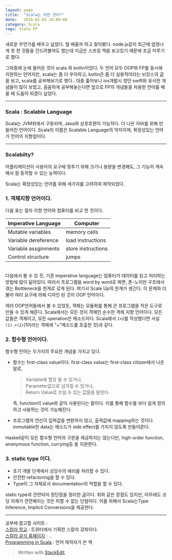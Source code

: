 ```yaml
---
layout: page
title:  "Scala는 어떤 언어?"
date:   2018-02-01 20:00:00
category: Scala
tags: Scala FP 
---
```


 새로운 무언가를 배우고 싶었다. 뭘 배울까 하고 찾아봤다. node.js같이 최근에 엄청나게 핫 한 것들을 건드려볼까도 했는데 지금은 스프링 책을 보고있기 때문에 조금 미루기로 했다. 

 그와중에 눈에 들어온 것이 scala 와 kotlin이었다. 두 언어 모두 OOP와 FP를 동시에 지원하는 언어지만, scala는 좀 더 우아하고, kotlin은 좀 더 실용적이라는 뉘앙스의 [글](http://hamait.tistory.com/895?category=79134)을 보고, scala를 공부해보기로 했다.. 대충 훑어보니 ios개발시 썼던 swift와 유사한 개념들이 많이 보였고, 꼼꼼하게 공부해놓는다면 앞으로 FP의 개념들을 차용한 언어를 배울 때 도움이 되겠다 싶었다.

<!-- more -->
<hr>

### Scala : Scalable Language
Scala는 JVM위에서 구동되며, Java와 상호호환이 가능하다. 더 나은 자바를 위해 만들어진 언어이다. Scala의 이름은 Scalable Language의 약자이며, 확장성있는 언어가 언어의 지향점이다.

<hr>

### Scalabilty?
어플리케이션이 사용자의 요구에 맞추기 위해 크기나 용량을 변경해도, 그 기능이 계속해서 잘 동작할 수 있는 능력이다. 

Scala는 확장성있는 언어를 위해 세가지를 고려하여 제작되었다.  

### 1. 객체지향 언어이다.  

다음 표는 절차 지향 언어와 컴퓨터를 비교 한 것이다.

| Imperative Language  | Computer           |
|----------------------|--------------------|
| Mutable variables    | memory cells       |
| Variable dereference | load instructions  |
| Variable assginments | store instructions |
| Control structure    | jumps              |   

<br>
다음에서 볼 수 있 듯, 기존 imperative language는 컴퓨터가 데이터를 읽고 처리하는 방법에 많이 닮아있다. 따라서 프로그램을 word by word로 짜면, 폰-노이만 구조에서 겪는 Bottleneck을 한계로 갖게 된다. 여기서 Scale Up의 한계가 생긴다. 이 문제와 더불어 여러 요구에 의해 디자인 된 것이 OOP 언어이다.
   
여러 OOP언어들에서 볼 수 있었듯, 객체는 모듈화를 통해 큰 프로그램을 적은 도구로 만들 수 있게 해준다.
Scala에서는 모든 것이 객체인 순수한 객체 지향 언어이다. 모든 값들은 객체이고, 모든 operation은 메소드이다. Scala에서 `1+2`를 작성했다면 사실 `(1).+(2)`(1이라는 객체에 "+"메소드를 호출한 것)과 같다.  


  
### 2. 함수형 언어이다.  

함수형 언어는 두가지의 주요한 개념을 가지고 있다.

- 함수는 first-class value이다.
  first-class value는 first-class citizen에서 나온 말로,  

  > Variable에 할당 될 수 있거나,  
  >Parameter값으로 넘겨질 수 있거나,  
  >Return Value로 쓰일 수 있는 값들을 말한다. 
      
  즉, function이 value와 같이 사용된다는 말이다. 이를 통해 함수를 보다 쉽게 정의하고 사용하는 것이 가능해진다.
      
- 프로그램의 연산이 입력값을 변환하지 않고, 출력값에 mapping하는 것이다.
  immutable한 data는 메소드가 side effect를 가지지 않도록 만들어준다.   
    
Haskell같이 모든 함수형 언어의 구문을 제공하지는 않는다만, high-order function, anonymous function, currying등 을 지원한다.
    

### 3. static type 이다. 
- 초기 개발 단계에서 상당수의 에러를 처리할 수 있다.
- 안전한 refactoring을 할 수 있다.
- Type이 그 자체로서 documentation의 역할을 할 수 있다. 
    
static type과 관련되어 장단점을 정리한 [글](https://pchiusano.github.io/2016-09-15/static-vs-dynamic.html)이다. 위와 같은 장점도 있지만, 아무래도 코딩 자체가 깐깐해지는 것은 피할 수 없는 단점이다. 이를 위해서 Scala는Type Inference, Implicit Conversions을 제공한다.





---
공부에 참고할 사이트 :  
[스칼라 학교](https://twitter.github.io/scala_school/ko/) : 트위터에서 기획한 스칼라 강좌이다.  
[스칼라 공식 홈페이지](https://docs.scala-lang.org/) : ..  
[Programming in Scala](http://www.artima.com/pins1ed/a-scalable-language.html) : 언어 제작자가 쓴 책  

> Written with [StackEdit](https://stackedit.io/).
